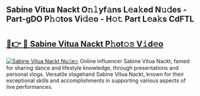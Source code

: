## Sabine Vitua Nackt O𝚗𝚕yf𝚊ns L𝚎a𝚔ed N𝚞𝚍es - Part-gDO P𝚑𝚘tos Vi𝚍𝚎o - H𝚘𝚝 Part L𝚎a𝚔s CdFTL

# <h2><a href="http://kf4fr4f.oniu.top/?m=Sabine+Vitua+Nackt">🔗👉 🔴 Sabine Vitua Nackt P𝚑ot𝚘𝚜 V𝚒d𝚎o</a></h2>

[![Sabine Vitua Nackt Nu𝚍e𝚜](https://i.imgur.com/0qMVB7G.gif)](http://kf4fr4f.oniu.top/?m=Sabine+Vitua+Nackt)
Online influencer Sabine Vitua Nackt, famed for sharing dance and lifestyle knowledge, through presentations and personal vlogs. Versatile stagehand Sabine Vitua Nackt, known for their exceptional skills and accomplishments in supporting various aspects of live performances.  
